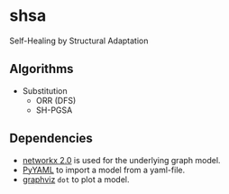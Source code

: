 # shsa
Self-Healing by Structural Adaptation


## Algorithms

* Substitution
  * ORR (DFS)
  * SH-PGSA


## Dependencies

* [networkx 2.0](https://networkx.readthedocs.io/en/stable/install.html) is
  used for the underlying graph model.
* [PyYAML](http://pyyaml.org/wiki/PyYAMLDocumentation) to import a model from a
  yaml-file.
* [graphviz](http://www.graphviz.org/) `dot` to plot a model.
